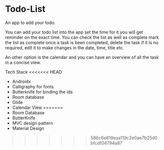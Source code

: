 # Todo-List
An app to add your todo. 

You can add your todo list into the app set the time for it you will get reminder on the exact time. You can check the list as well as complete mark the list as complete once a task is been completed, delete the task if it is no required, edit it to make changes in the date, time, title etc. 

An other option is the calendar and you can have an overview of all the task in a concise view.

Tech Stack
<<<<<<< HEAD

- Androidx
- Calligraphy for fonts
- Butterknife for binding the ids
- Room database
- Glide
- Calendar View =======
- Room Database
- ButterKnife
- MVC design pattern
- Material Design

> > > > > > > 586c6e819eaa119c2e0ae7b25d0bfcdf04794a87
